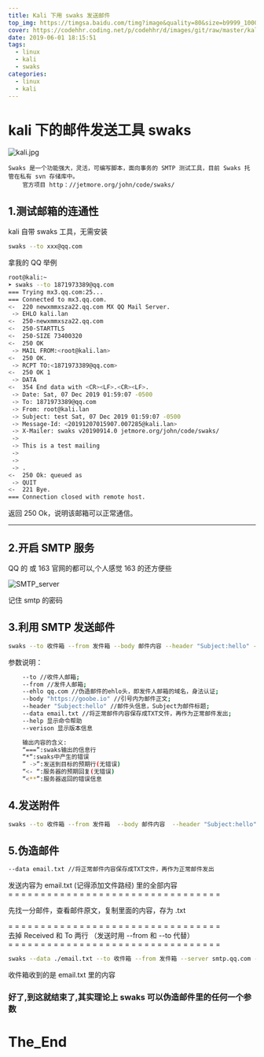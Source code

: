 ```yaml
---
title: Kali 下用 swaks 发送邮件
top_img: https://timgsa.baidu.com/timg?image&quality=80&size=b9999_10000&sec=1591016903476&di=5e474f83fe10606ca99eae72563f2d17&imgtype=0&src=http%3A%2F%2Fwww.blackmoreops.com%2Fwp-content%2Fuploads%2F2015%2F11%2FChange-GRUB-background-in-Kali-Linux-blackMORE-OPs-10.jpg
cover: https://codehhr.coding.net/p/codehhr/d/images/git/raw/master/kali/kali.jpg
date: 2019-06-01 18:15:51
tags:
  - linux
  - kali
  - swaks
categories:
  - linux
  - kali
---
```


# kali 下的邮件发送工具 swaks

![kali.jpg](https://codehhr.coding.net/p/codehhr/d/images/git/raw/master/kali/kali.jpg)

```
Swaks 是一个功能强大，灵活，可编写脚本，面向事务的 SMTP 测试工具，目前 Swaks 托管在私有 svn 存储库中。
    官方项目 http：//jetmore.org/john/code/swaks/
```

## 1.测试邮箱的连通性

kali 自带 swaks 工具，无需安装

```bash
swaks --to xxx@qq.com
```

拿我的 QQ 举例

```bash
root@kali:~
➤ swaks --to 1871973389@qq.com                                          01:59:06
=== Trying mx3.qq.com:25...
=== Connected to mx3.qq.com.
<-  220 newxmmxsza22.qq.com MX QQ Mail Server.
 -> EHLO kali.lan
<-  250-newxmmxsza22.qq.com
<-  250-STARTTLS
<-  250-SIZE 73400320
<-  250 OK
 -> MAIL FROM:<root@kali.lan>
<-  250 OK.
 -> RCPT TO:<1871973389@qq.com>
<-  250 OK 1
 -> DATA
<-  354 End data with <CR><LF>.<CR><LF>.
 -> Date: Sat, 07 Dec 2019 01:59:07 -0500
 -> To: 1871973389@qq.com
 -> From: root@kali.lan
 -> Subject: test Sat, 07 Dec 2019 01:59:07 -0500
 -> Message-Id: <20191207015907.007285@kali.lan>
 -> X-Mailer: swaks v20190914.0 jetmore.org/john/code/swaks/
 ->
 -> This is a test mailing
 ->
 ->
 -> .
<-  250 Ok: queued as
 -> QUIT
<-  221 Bye.
=== Connection closed with remote host.
```

返回 250 Ok，说明该邮箱可以正常通信。

---

## 2.开启 SMTP 服务

QQ 的 或 163 官网的都可以,个人感觉 163 的还方便些

![SMTP_server](https://codehhr.coding.net/p/codehhr/d/images/git/raw/master/kali/screenshot_smtp.png)

记住 smtp 的密码

## 3.利用 SMTP 发送邮件

```bash
swaks --to 收件箱 --from 发件箱 --body 邮件内容 --header "Subject:hello" --server smtp.qq.com -p 25 -au 发件箱 -ap SMTP的密码
```

参数说明：

```bash
    --to //收件人邮箱;
    --from //发件人邮箱;
    --ehlo qq.com //伪造邮件的ehlo头，即发件人邮箱的域名，身法认证;
    --body "https://goobe.io" //引号内为邮件正文;
    --header "Subject:hello" //邮件头信息，Subject为邮件标题;
    --data email.txt //将正常邮件内容保存成TXT文件，再作为正常邮件发出;
    --help 显示命令帮助
    --verison 显示版本信息

	输出内容的含义:
    “===”:swaks输出的信息行
    “*“:swaks中产生的错误
    ” ->”:发送到目标的预期行(无错误)
    “<- “:服务器的预期回复(无错误)
    “<**”:服务器返回的错误信息
```

## 4.发送附件

```bash
swaks --to 收件箱 --from 发件箱  --body 邮件内容  --header "Subject:hello" --attach example.doc --server smtp.qq.com -p 25 -au 发件箱 -ap SMTP密码
```

## 5.伪造邮件

```bash
--data email.txt //将正常邮件内容保存成TXT文件，再作为正常邮件发出
```

发送内容为 email.txt (记得添加文件路经) 里的全部内容  
= = = = = = = = = = = = = = = = = = = = = = = = = = = = = = = = =

先找一分邮件，查看邮件原文，复制里面的内容，存为 .txt

= = = = = = = = = = = = = = = = = = = = = = = = = = = = = = = = =  
去掉 Received 和 To 两行 （发送时用 --from 和 --to 代替）  
= = = = = = = = = = = = = = = = = = = = = = = = = = = = = = = = =

```bash
swaks --data ./email.txt --to 收件箱 --from 发件箱 --server smtp.qq.com -p 25 -au 发件箱 -ap SMTP密码
```

收件箱收到的是 email.txt 里的内容

### 好了,到这就结束了,其实理论上 swaks 可以伪造邮件里的任何一个参数

# The_End
